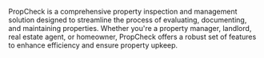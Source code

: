 PropCheck is a comprehensive property inspection and management solution designed to streamline the process of evaluating, documenting, and maintaining properties. Whether you're a property manager, landlord, real estate agent, or homeowner, PropCheck offers a robust set of features to enhance efficiency and ensure property upkeep.
